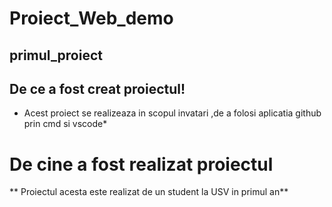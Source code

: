 # Proiect_Web_demo 
## primul_proiect
## De ce a fost creat proiectul!
* Acest proiect se realizeaza in scopul invatari ,de a folosi aplicatia github prin cmd si vscode*
# De cine a fost realizat proiectul
** Proiectul acesta este realizat de un student la USV in primul an** 